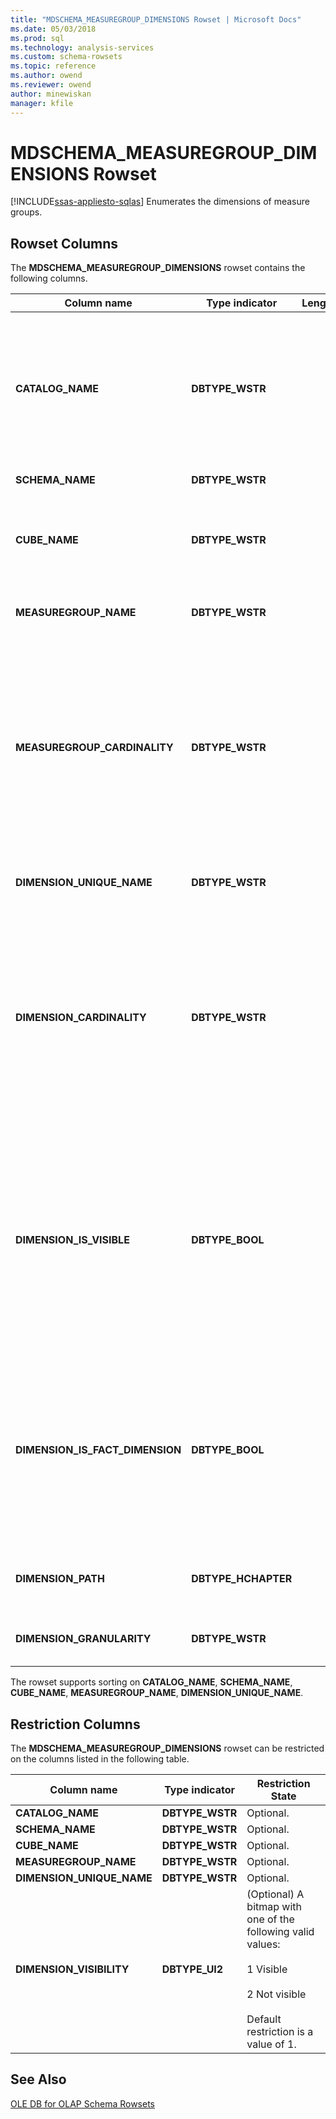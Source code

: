 ```yaml
---
title: "MDSCHEMA_MEASUREGROUP_DIMENSIONS Rowset | Microsoft Docs"
ms.date: 05/03/2018
ms.prod: sql
ms.technology: analysis-services
ms.custom: schema-rowsets
ms.topic: reference
ms.author: owend
ms.reviewer: owend
author: minewiskan
manager: kfile
---
```

# MDSCHEMA_MEASUREGROUP_DIMENSIONS Rowset
[!INCLUDE[ssas-appliesto-sqlas](../../../includes/ssas-appliesto-sqlas.md)]
  Enumerates the dimensions of measure groups.  
  
## Rowset Columns  
 The **MDSCHEMA_MEASUREGROUP_DIMENSIONS** rowset contains the following columns.  
  
|Column name|Type indicator|Length|Description|  
|-----------------|--------------------|------------|-----------------|  
|**CATALOG_NAME**|**DBTYPE_WSTR**||The name of the catalog to which this measure group belongs. **NULL** if the provider does not support catalogs.|  
|**SCHEMA_NAME**|**DBTYPE_WSTR**||Not supported.|  
|**CUBE_NAME**|**DBTYPE_WSTR**||The name of the cube to which this measure group belongs.|  
|**MEASUREGROUP_NAME**|**DBTYPE_WSTR**||The name of the measure group.|  
|**MEASUREGROUP_CARDINALITY**|**DBTYPE_WSTR**||The number of instances a measure in the measure group can have for a single dimension member. Possible values include:<br /><br /> **ONE**<br /><br /> **MANY**|  
|**DIMENSION_UNIQUE_NAME**|**DBTYPE_WSTR**||The unique name for the dimension.|  
|**DIMENSION_CARDINALITY**|**DBTYPE_WSTR**||The number of instances a dimension member can have for a single instance of a measure group measure. Possible values include:<br /><br /> **ONE**<br /><br /> **MANY**|  
|**DIMENSION_IS_VISIBLE**|**DBTYPE_BOOL**||A Boolean that indicates whether hieararchies in the dimension are visible.<br /><br /> Returns **TRUE** if one or more hierarchies in the dimension is visible; otherwise, **FALSE**.|  
|**DIMENSION_IS_FACT_DIMENSION**|**DBTYPE_BOOL**||A Boolean that indicates whether the dimension is a fact dimension.<br /><br /> Returns **TRUE** if the dimension is a fact dimension; otherwise, **FALSE**.|  
|**DIMENSION_PATH**|**DBTYPE_HCHAPTER**||A list of dimensions for the reference dimension.|  
|**DIMENSION_GRANULARITY**|**DBTYPE_WSTR**||The unique name of the granularity hierarchy.|  
  
 The rowset supports sorting on **CATALOG_NAME**, **SCHEMA_NAME**, **CUBE_NAME**, **MEASUREGROUP_NAME**, **DIMENSION_UNIQUE_NAME**.  
  
## Restriction Columns  
 The **MDSCHEMA_MEASUREGROUP_DIMENSIONS** rowset can be restricted on the columns listed in the following table.  
  
|Column name|Type indicator|Restriction State|  
|-----------------|--------------------|-----------------------|  
|**CATALOG_NAME**|**DBTYPE_WSTR**|Optional.|  
|**SCHEMA_NAME**|**DBTYPE_WSTR**|Optional.|  
|**CUBE_NAME**|**DBTYPE_WSTR**|Optional.|  
|**MEASUREGROUP_NAME**|**DBTYPE_WSTR**|Optional.|  
|**DIMENSION_UNIQUE_NAME**|**DBTYPE_WSTR**|Optional.|  
|**DIMENSION_VISIBILITY**|**DBTYPE_UI2**|(Optional) A bitmap with one of the following valid values:<br /><br /> 1 Visible<br /><br /> 2 Not visible<br /><br /> Default restriction is a value of 1.|  
  
## See Also  
 [OLE DB for OLAP Schema Rowsets](../../../analysis-services/schema-rowsets/ole-db-olap/ole-db-for-olap-schema-rowsets.md)  
  
  
